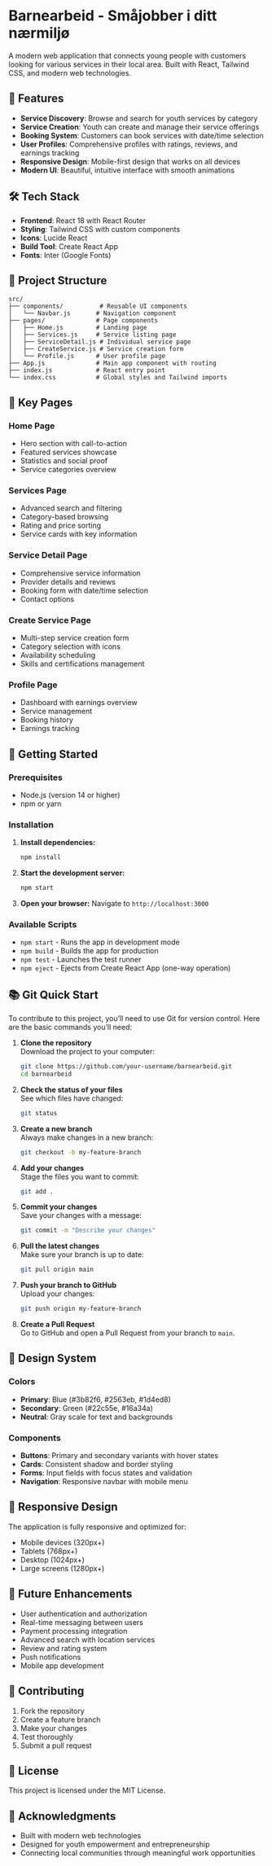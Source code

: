 # Barnearbeid - Småjobber i ditt nærmiljø

A modern web application that connects young people with customers looking for various services in their local area. Built with React, Tailwind CSS, and modern web technologies.

## 🚀 Features

- **Service Discovery**: Browse and search for youth services by category
- **Service Creation**: Youth can create and manage their service offerings
- **Booking System**: Customers can book services with date/time selection
- **User Profiles**: Comprehensive profiles with ratings, reviews, and earnings tracking
- **Responsive Design**: Mobile-first design that works on all devices
- **Modern UI**: Beautiful, intuitive interface with smooth animations

## 🛠️ Tech Stack

- **Frontend**: React 18 with React Router
- **Styling**: Tailwind CSS with custom components
- **Icons**: Lucide React
- **Build Tool**: Create React App
- **Fonts**: Inter (Google Fonts)

## 📁 Project Structure

```
src/
├── components/          # Reusable UI components
│   └── Navbar.js       # Navigation component
├── pages/              # Page components
│   ├── Home.js         # Landing page
│   ├── Services.js     # Service listing page
│   ├── ServiceDetail.js # Individual service page
│   ├── CreateService.js # Service creation form
│   └── Profile.js      # User profile page
├── App.js              # Main app component with routing
├── index.js            # React entry point
└── index.css           # Global styles and Tailwind imports
```

## 🎯 Key Pages

### Home Page
- Hero section with call-to-action
- Featured services showcase
- Statistics and social proof
- Service categories overview

### Services Page
- Advanced search and filtering
- Category-based browsing
- Rating and price sorting
- Service cards with key information

### Service Detail Page
- Comprehensive service information
- Provider details and reviews
- Booking form with date/time selection
- Contact options

### Create Service Page
- Multi-step service creation form
- Category selection with icons
- Availability scheduling
- Skills and certifications management

### Profile Page
- Dashboard with earnings overview
- Service management
- Booking history
- Earnings tracking

## 🚀 Getting Started

### Prerequisites
- Node.js (version 14 or higher)
- npm or yarn

### Installation

1. **Install dependencies:**
   ```bash
   npm install
   ```

2. **Start the development server:**
   ```bash
   npm start
   ```

3. **Open your browser:**
   Navigate to `http://localhost:3000`

### Available Scripts

- `npm start` - Runs the app in development mode
- `npm build` - Builds the app for production
- `npm test` - Launches the test runner
- `npm eject` - Ejects from Create React App (one-way operation)

## 📚 Git Quick Start

To contribute to this project, you’ll need to use Git for version control. Here are the basic commands you’ll need:

1. **Clone the repository**  
   Download the project to your computer:
   ```sh
   git clone https://github.com/your-username/barnearbeid.git
   cd barnearbeid
   ```

2. **Check the status of your files**  
   See which files have changed:
   ```sh
   git status
   ```

3. **Create a new branch**  
   Always make changes in a new branch:
   ```sh
   git checkout -b my-feature-branch
   ```

4. **Add your changes**  
   Stage the files you want to commit:
   ```sh
   git add .
   ```

5. **Commit your changes**  
   Save your changes with a message:
   ```sh
   git commit -m "Describe your changes"
   ```

6. **Pull the latest changes**  
   Make sure your branch is up to date:
   ```sh
   git pull origin main
   ```

7. **Push your branch to GitHub**  
   Upload your changes:
   ```sh
   git push origin my-feature-branch
   ```

8. **Create a Pull Request**  
   Go to GitHub and open a Pull Request from your branch to `main`.

## 🎨 Design System

### Colors
- **Primary**: Blue (#3b82f6, #2563eb, #1d4ed8)
- **Secondary**: Green (#22c55e, #16a34a)
- **Neutral**: Gray scale for text and backgrounds

### Components
- **Buttons**: Primary and secondary variants with hover states
- **Cards**: Consistent shadow and border styling
- **Forms**: Input fields with focus states and validation
- **Navigation**: Responsive navbar with mobile menu

## 📱 Responsive Design

The application is fully responsive and optimized for:
- Mobile devices (320px+)
- Tablets (768px+)
- Desktop (1024px+)
- Large screens (1280px+)

## 🔮 Future Enhancements

- User authentication and authorization
- Real-time messaging between users
- Payment processing integration
- Advanced search with location services
- Review and rating system
- Push notifications
- Mobile app development

## 🤝 Contributing

1. Fork the repository
2. Create a feature branch
3. Make your changes
4. Test thoroughly
5. Submit a pull request

## 📄 License

This project is licensed under the MIT License.

## 🙏 Acknowledgments

- Built with modern web technologies
- Designed for youth empowerment and entrepreneurship
- Connecting local communities through meaningful work opportunities